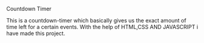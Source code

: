 Countdown Timer

  This is a countdown-timer which basically gives us the exact amount of time left for a certain events. With the help of HTML,CSS AND JAVASCRIPT i have made this project. 
